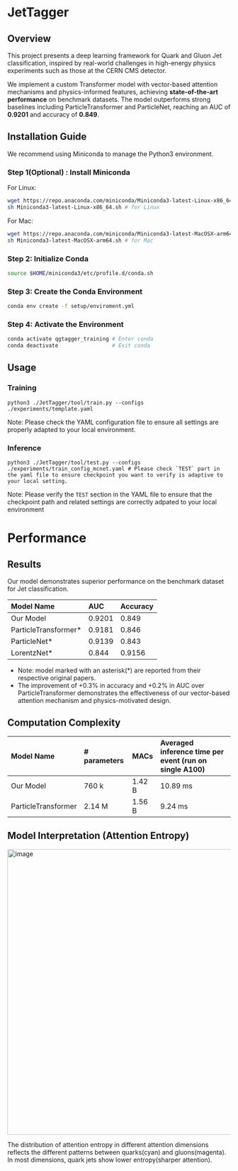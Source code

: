 # JetTagger
## Overview

This project presents a deep learning framework for Quark and Gluon Jet classification, inspired by real-world challenges in high-energy physics experiments such as those at the CERN CMS detector.

We implement a custom Transformer model with vector-based attention mechanisms and physics-informed features, achieving **state-of-the-art performance** on benchmark datasets. The model outperforms strong baselines including ParticleTransformer and ParticleNet, reaching an AUC of **0.9201** and accuracy of **0.849**.




## Installation Guide

We recommend using Miniconda to manage the Python3 environment.


### Step 1(Optional) : Install Miniconda
For Linux:
```bash
wget https://repo.anaconda.com/miniconda/Miniconda3-latest-Linux-x86_64.sh # for Linux
sh Miniconda3-latest-Linux-x86_64.sh # for Linux
```
For Mac:
```bash
wget https://repo.anaconda.com/miniconda/Miniconda3-latest-MacOSX-arm64.sh # for Mac
sh Miniconda3-latest-MacOSX-arm64.sh # for Mac
```

### Step 2: Initialize Conda

```bash
source $HOME/miniconda3/etc/profile.d/conda.sh
```

### Step 3: Create the Conda Environment

```bash
conda env create -f setup/enviroment.yml
```

### Step 4: Activate the Environment
```bash
conda activate qgtagger_training # Enter conda
conda deactivate                 # Exit conda
```
## Usage 
### Training
```
python3 ./JetTagger/tool/train.py --configs ./experiments/template.yaml 
```
Note: Please check the YAML configuration file to ensure all settings are properly adapted to your local environment.

### Inference

```
python3 ./JetTagger/tool/test.py --configs ./experiments/train_config_mcnet.yaml # Please check `TEST` part in the yaml file to ensure checkpoint you want to verify is adaptive to your local setting.
```
Note: Please verify the `TEST` section in the YAML file to ensure that the checkpoint path and related settings are correctly adpated to your local environment

# Performance

## Results
Our model demonstrates superior performance on the benchmark dataset for Jet classification.

|Model Name| AUC | Accuracy |
|:---------|:----|:---------|
|Our Model| 0.9201| 0.849|
|ParticleTransformer* | 0.9181 | 0.846|
|ParticleNet* | 0.9139 | 0.843 |
|LorentzNet* | 0.844 | 0.9156 |

* Note: model marked with an asterisk(*) are reported from their respective original papers.
* The improvement of +0.3% in accuracy and +0.2% in AUC over ParticleTransformer demonstrates the effectiveness of our vector-based attention mechanism and physics-motivated design.
## Computation Complexity
| Model Name | # parameters | MACs | Averaged inference time per event (run on single A100) |
|:-----------|:-------------|:-----|:-------------------------------------------------------|
| Our Model | 760 k | 1.42 B | 10.89 ms|
| ParticleTransformer | 2.14 M | 1.56 B | 9.24 ms|

## Model Interpretation (Attention Entropy)
<img width="644" alt="image" src="https://github.com/user-attachments/assets/b85fce39-7f91-4522-b52d-c2d07cd1d9e0" />

The distribution of attention entropy in different attention dimensions reflects the different patterns between quarks(cyan) and gluons(magenta). In most dimensions, quark jets show lower entropy(sharper attention).


